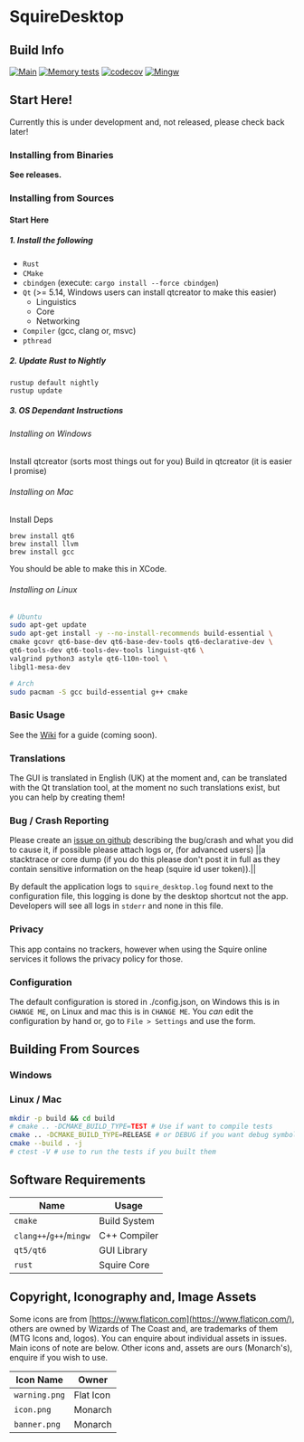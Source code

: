 # SquireDesktop
## Build Info
[![Main](https://github.com/MonarchDevelopment/SquireDesktop/actions/workflows/main.yml/badge.svg)](https://github.com/MonarchDevelopment/SquireDesktop/actions/workflows/main.yml)
[![Memory tests](https://github.com/MonarchDevelopment/SquireDesktop/actions/workflows/memtests.yml/badge.svg)](https://github.com/MonarchDevelopment/SquireDesktop/actions/workflows/memtests.yml)
[![codecov](https://codecov.io/gh/MonarchDevelopment/SquireDesktop/branch/main/graph/badge.svg?token=JCS3Y40XYR)](https://codecov.io/gh/MonarchDevelopment/SquireDesktop)
[![Mingw](https://github.com/MonarchDevelopment/SquireDesktop/actions/workflows/mingw.yml/badge.svg)](https://github.com/MonarchDevelopment/SquireDesktop/actions/workflows/mingw.yml)

## Start Here!
Currently this is under development and, not released, please check back later!

### Installing from Binaries
**See releases.**

### Installing from Sources
#### Start Here
##### 1. Install the following
 - `Rust`
 - `CMake`
 - `cbindgen` (execute: `cargo install --force cbindgen`)
 - `Qt` (>= 5.14, Windows users can install qtcreator to make this easier)
   - Linguistics
   - Core
   - Networking
 - `Compiler` (gcc, clang or, msvc)
 - `pthread`

##### 2. Update Rust to Nightly
```
rustup default nightly
rustup update
```

##### 3. OS Dependant Instructions
###### Installing on Windows
Install qtcreator (sorts most things out for you)
Build in qtcreator (it is easier I promise)

###### Installing on Mac
Install Deps
```
brew install qt6
brew install llvm
brew install gcc
```

You should be able to make this in XCode.

###### Installing on Linux
```sh
# Ubuntu
sudo apt-get update
sudo apt-get install -y --no-install-recommends build-essential \
cmake gcovr qt6-base-dev qt6-base-dev-tools qt6-declarative-dev \
qt6-tools-dev qt6-tools-dev-tools linguist-qt6 \
valgrind python3 astyle qt6-l10n-tool \
libgl1-mesa-dev
```
```sh
# Arch
sudo pacman -S gcc build-essential g++ cmake 
```

### Basic Usage
See the [Wiki](https://github.com/MonarchDevelopment/SquireDesktop/wiki) for a guide (coming
soon).

### Translations
The GUI is translated in English (UK) at the moment and, can be translated with the Qt 
translation tool, at the moment no such translations exist, but you can help by creating them!

### Bug / Crash Reporting
Please create an [issue on github](https://github.com/MonarchDevelopment/SquireDesktop/issues)
describing the bug/crash and what you did to cause it, if possible please attach logs or, (for
advanced users) ||a stacktrace or core dump (if you do this please don't post it in full as
they contain sensitive information on the heap (squire id user token)).||

By default the application logs to `squire_desktop.log` found next to the configuration file,
this logging is done by the desktop shortcut not the app. Developers will see all logs in 
`stderr` and none in this file.

### Privacy
This app contains no trackers, however when using the Squire online services it follows the
privacy policy for those.

### Configuration
The default configuration is stored in ./config.json, on Windows this is in `CHANGE ME`, 
on Linux and mac this is in `CHANGE ME`. You *can* edit the configuration by hand or, go to
`File > Settings` and use the form.

## Building From Sources
### Windows

### Linux / Mac
```bash
mkdir -p build && cd build
# cmake .. -DCMAKE_BUILD_TYPE=TEST # Use if want to compile tests
cmake .. -DCMAKE_BUILD_TYPE=RELEASE # or DEBUG if you want debug symbols + debug logging
cmake --build . -j
# ctest -V # use to run the tests if you built them
```

## Software Requirements
| Name | Usage |
|---|---|
| `cmake` | Build System |
| `clang++`/`g++`/`mingw` | C++ Compiler |
| `qt5/qt6` | GUI Library |
| `rust` | Squire Core |

## Copyright, Iconography and, Image Assets
Some icons are from [https://www.flaticon.com](https://www.flaticon.com/), others are
owned by Wizards of The Coast and, are trademarks of them (MTG Icons and, logos).
You can enquire about individual assets in issues. Main icons of note are below. Other
icons and, assets are ours (Monarch's), enquire if you wish to use.

| Icon Name | Owner |
|---|---|
| `warning.png` | Flat Icon |
| `icon.png` | Monarch |
| `banner.png` | Monarch |


